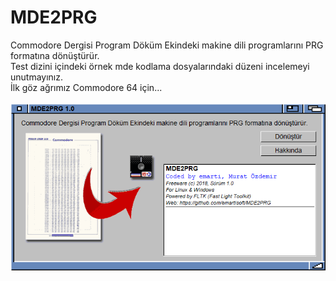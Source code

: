 # MDE2PRG
Commodore Dergisi Program Döküm Ekindeki makine dili programlarını PRG formatına dönüştürür.
<br>
Test dizini içindeki örnek mde kodlama dosyalarındaki düzeni incelemeyi unutmayınız.<br>
İlk göz ağrımız Commodore 64 için...
<br><br>
![main](https://github.com/emartisoft/MDE2PRG/blob/master/screenshot/mde2prg.png?raw=true)
